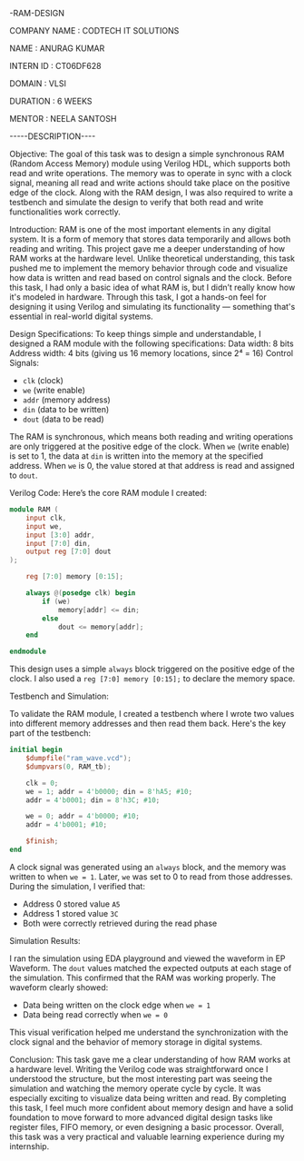  -RAM-DESIGN

COMPANY NAME : CODTECH IT SOLUTIONS

NAME : ANURAG KUMAR

INTERN ID : CT06DF628

DOMAIN : VLSI

DURATION : 6 WEEKS

MENTOR : NEELA SANTOSH

-----DESCRIPTION----

Objective:
The goal of this task was to design a simple synchronous RAM (Random Access Memory) module using Verilog HDL, which supports both read and write operations. The memory was to operate in sync with a clock signal, meaning all read and write actions should take place on the positive edge of the clock. Along with the RAM design, I was also required to write a testbench and simulate the design to verify that both read and write functionalities work correctly.

Introduction:
RAM is one of the most important elements in any digital system. It is a form of memory that stores data temporarily and allows both reading and writing. This project gave me a deeper understanding of how RAM works at the hardware level. Unlike theoretical understanding, this task pushed me to implement the memory behavior through code and visualize how data is written and read based on control signals and the clock.
Before this task, I had only a basic idea of what RAM is, but I didn’t really know how it's modeled in hardware. Through this task, I got a hands-on feel for designing it using Verilog and simulating its functionality — something that's essential in real-world digital systems.

Design Specifications:
To keep things simple and understandable, I designed a RAM module with the following specifications:
 Data width: 8 bits
 Address width: 4 bits (giving us 16 memory locations, since 2⁴ = 16)
 Control Signals:
  * `clk` (clock)
  * `we` (write enable)
  * `addr` (memory address)
  * `din` (data to be written)
  * `dout` (data to be read)

The RAM is synchronous, which means both reading and writing operations are only triggered at the positive edge of the clock. When `we` (write enable) is set to 1, the data at `din` is written into the memory at the specified address. When `we` is 0, the value stored at that address is read and assigned to `dout`.

Verilog Code:
Here’s the core RAM module I created:

```verilog
module RAM (
    input clk,
    input we,
    input [3:0] addr,
    input [7:0] din,
    output reg [7:0] dout
);

    reg [7:0] memory [0:15];

    always @(posedge clk) begin
        if (we)
            memory[addr] <= din;
        else
            dout <= memory[addr];
    end

endmodule
```
This design uses a simple `always` block triggered on the positive edge of the clock. I also used a `reg [7:0] memory [0:15];` to declare the memory space.

Testbench and Simulation:

To validate the RAM module, I created a testbench where I wrote two values into different memory addresses and then read them back. Here's the key part of the testbench:

```verilog
initial begin
    $dumpfile("ram_wave.vcd");
    $dumpvars(0, RAM_tb);

    clk = 0;
    we = 1; addr = 4'b0000; din = 8'hA5; #10;
    addr = 4'b0001; din = 8'h3C; #10;

    we = 0; addr = 4'b0000; #10;
    addr = 4'b0001; #10;

    $finish;
end
```

A clock signal was generated using an `always` block, and the memory was written to when `we = 1`. Later, `we` was set to 0 to read from those addresses. During the simulation, I verified that:

* Address 0 stored value `A5`
* Address 1 stored value `3C`
* Both were correctly retrieved during the read phase

Simulation Results:

I ran the simulation using EDA playground and viewed the waveform in EP Waveform. The `dout` values matched the expected outputs at each stage of the simulation. This confirmed that the RAM was working properly. The waveform clearly showed:

* Data being written on the clock edge when `we = 1`
* Data being read correctly when `we = 0`

This visual verification helped me understand the synchronization with the clock signal and the behavior of memory storage in digital systems.

Conclusion:
This task gave me a clear understanding of how RAM works at a hardware level. Writing the Verilog code was straightforward once I understood the structure, but the most interesting part was seeing the simulation and watching the memory operate cycle by cycle. It was especially exciting to visualize data being written and read.
By completing this task, I feel much more confident about memory design and have a solid foundation to move forward to more advanced digital design tasks like register files, FIFO memory, or even designing a basic processor. Overall, this task was a very practical and valuable learning experience during my internship.



